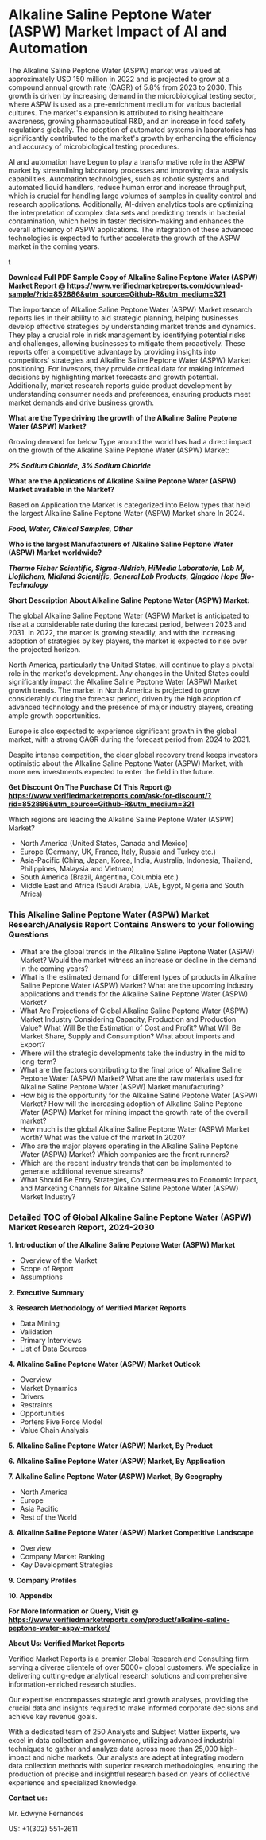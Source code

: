 <meta name="title" content="Global Alkaline Saline Peptone Water (ASPW) Market Impact of AI and Automation"><meta name="description" content="The Alkaline Saline Peptone Water (ASPW) market was valued at approximately USD 150 million in 2022 and is projected to grow at a compound annual growth rate (CAGR) of"><meta name="title" content="Alkaline Saline Peptone Water (ASPW) Market Size, Share, Scope, Trends, Growth, Opportunities, Analysis, Forecast"><h1>Alkaline Saline Peptone Water (ASPW) Market Impact of AI and Automation</h1><p>The Alkaline Saline Peptone Water (ASPW) market was valued at approximately USD 150 million in 2022 and is projected to grow at a compound annual growth rate (CAGR) of 5.8% from 2023 to 2030. This growth is driven by increasing demand in the microbiological testing sector, where ASPW is used as a pre-enrichment medium for various bacterial cultures. The market's expansion is attributed to rising healthcare awareness, growing pharmaceutical R&D, and an increase in food safety regulations globally. The adoption of automated systems in laboratories has significantly contributed to the market's growth by enhancing the efficiency and accuracy of microbiological testing procedures.</p><p>AI and automation have begun to play a transformative role in the ASPW market by streamlining laboratory processes and improving data analysis capabilities. Automation technologies, such as robotic systems and automated liquid handlers, reduce human error and increase throughput, which is crucial for handling large volumes of samples in quality control and research applications. Additionally, AI-driven analytics tools are optimizing the interpretation of complex data sets and predicting trends in bacterial contamination, which helps in faster decision-making and enhances the overall efficiency of ASPW applications. The integration of these advanced technologies is expected to further accelerate the growth of the ASPW market in the coming years.</p>t</p><p id="" class=""><strong>Download Full PDF Sample Copy of Alkaline Saline Peptone Water (ASPW) Market Report @ <a href="https://www.verifiedmarketreports.com/download-sample/?rid=852886&utm_source=Github-R&utm_medium=321" target="_blank">https://www.verifiedmarketreports.com/download-sample/?rid=852886&utm_source=Github-R&utm_medium=321</a></strong></p><p>The importance of&nbsp;Alkaline Saline Peptone Water (ASPW) Market research reports lies in their ability to aid strategic planning, helping businesses develop effective strategies by understanding market trends and dynamics. They play a crucial role in risk management by identifying potential risks and challenges, allowing businesses to mitigate them proactively. These reports offer a competitive advantage by providing insights into competitors' strategies and Alkaline Saline Peptone Water (ASPW) Market positioning. For investors, they provide critical data for making informed decisions by highlighting market forecasts and growth potential. Additionally, market research reports guide product development by understanding consumer needs and preferences, ensuring products meet market demands and drive business growth.</p><p><strong>What are the&nbsp;Type driving the growth of the Alkaline Saline Peptone Water (ASPW) Market?</strong></p><p id="" class="">Growing demand for below Type around the world has had a direct impact on the growth of the Alkaline Saline Peptone Water (ASPW) Market:</p><em><strong>2% Sodium Chloride, 3% Sodium Chloride</strong></em></p><strong>What are the&nbsp;Applications&nbsp;of Alkaline Saline Peptone Water (ASPW) Market available in the Market?</strong></p><p id="" class="">Based on Application the Market is categorized into Below types that held the largest Alkaline Saline Peptone Water (ASPW) Market share In 2024.</p><em><strong>Food, Water, Clinical Samples, Other</strong></em></p><strong>Who is the largest Manufacturers of Alkaline Saline Peptone Water (ASPW) Market worldwide?</strong></p><p><em><strong>Thermo Fisher Scientific, Sigma-Aldrich, HiMedia Laboratorie, Lab M, Liofilchem, Midland Scientific, General Lab Products, Qingdao Hope Bio-Technology</strong></em></p><p id="" class=""><strong>Short Description About Alkaline Saline Peptone Water (ASPW) Market:</strong></p><p>The global Alkaline Saline Peptone Water (ASPW) Market is anticipated to rise at a considerable rate during the forecast period, between 2023 and 2031. In 2022, the market is growing steadily, and with the increasing adoption of strategies by key players, the market is expected to rise over the projected horizon.</p><p>North America, particularly the United States, will continue to play a pivotal role in the market's development. Any changes in the United States could significantly impact the Alkaline Saline Peptone Water (ASPW) Market growth trends. The market in North America is projected to grow considerably during the forecast period, driven by the high adoption of advanced technology and the presence of major industry players, creating ample growth opportunities.</p><p>Europe is also expected to experience significant growth in the global market, with a strong CAGR during the forecast period from 2024 to 2031.</p><p>Despite intense competition, the clear global recovery trend keeps investors optimistic about the Alkaline Saline Peptone Water (ASPW) Market, with more new investments expected to enter the field in the future.</p><p id="" class=""><strong>Get Discount On The Purchase Of This Report @ <a href="https://www.verifiedmarketreports.com/ask-for-discount/?rid=852886&utm_source=Github-R&utm_medium=321" target="_blank">https://www.verifiedmarketreports.com/ask-for-discount/?rid=852886&utm_source=Github-R&utm_medium=321</a></strong></p>Which regions are leading the Alkaline Saline Peptone Water (ASPW) Market?</p><ul><li>North America (United States, Canada and Mexico)</li><li>Europe (Germany, UK, France, Italy, Russia and Turkey etc.)</li><li>Asia-Pacific (China, Japan, Korea, India, Australia, Indonesia, Thailand, Philippines, Malaysia and Vietnam)</li><li>South America (Brazil, Argentina, Columbia etc.)</li><li>Middle East and Africa (Saudi Arabia, UAE, Egypt, Nigeria and South Africa)</li></ul><h3 id="" class="">This Alkaline Saline Peptone Water (ASPW) Market Research/Analysis Report Contains Answers to your following Questions</h3><ul><li>What are the global trends in the Alkaline Saline Peptone Water (ASPW) Market? Would the market witness an increase or decline in the demand in the coming years?</li><li>What is the estimated demand for different types of products in Alkaline Saline Peptone Water (ASPW) Market? What are the upcoming industry applications and trends for the Alkaline Saline Peptone Water (ASPW) Market?</li><li>What Are Projections of Global Alkaline Saline Peptone Water (ASPW) Market Industry Considering Capacity, Production and Production Value? What Will Be the Estimation of Cost and Profit? What Will Be Market Share, Supply and Consumption? What about imports and Export?</li><li>Where will the strategic developments take the industry in the mid to long-term?</li><li>What are the factors contributing to the final price of Alkaline Saline Peptone Water (ASPW) Market? What are the raw materials used for Alkaline Saline Peptone Water (ASPW) Market manufacturing?</li><li>How big is the opportunity for the Alkaline Saline Peptone Water (ASPW) Market? How will the increasing adoption of Alkaline Saline Peptone Water (ASPW) Market for mining impact the growth rate of the overall market?</li><li>How much is the global Alkaline Saline Peptone Water (ASPW) Market worth? What was the value of the market In 2020?</li><li>Who are the major players operating in the Alkaline Saline Peptone Water (ASPW) Market? Which companies are the front runners?</li><li>Which are the recent industry trends that can be implemented to generate additional revenue streams?</li><li>What Should Be Entry Strategies, Countermeasures to Economic Impact, and Marketing Channels for Alkaline Saline Peptone Water (ASPW) Market Industry?</li></ul><h3 id="" class="">Detailed TOC of Global Alkaline Saline Peptone Water (ASPW) Market Research Report, 2024-2030</h3><p id="" class=""><strong>1. Introduction of the Alkaline Saline Peptone Water (ASPW) Market</strong></p><ul><li>Overview of the Market</li><li>Scope of Report</li><li>Assumptions</li></ul><p id="" class=""><strong>2. Executive Summary</strong></p><p id="" class=""><strong>3. Research Methodology of Verified Market Reports</strong></p><ul><li>Data Mining</li><li>Validation</li><li>Primary Interviews</li><li>List of Data Sources</li></ul><p id="" class=""><strong>4. Alkaline Saline Peptone Water (ASPW) Market Outlook</strong></p><ul><li>Overview</li><li>Market Dynamics</li><li>Drivers</li><li>Restraints</li><li>Opportunities</li><li>Porters Five Force Model</li><li>Value Chain Analysis</li></ul><p id="" class=""><strong>5. Alkaline Saline Peptone Water (ASPW) Market, By Product</strong></p><p id="" class=""><strong>6. Alkaline Saline Peptone Water (ASPW) Market, By Application</strong></p><p id="" class=""><strong>7. Alkaline Saline Peptone Water (ASPW) Market, By Geography</strong></p><ul><li>North America</li><li>Europe</li><li>Asia Pacific</li><li>Rest of the World</li></ul><p id="" class=""><strong>8. Alkaline Saline Peptone Water (ASPW) Market Competitive Landscape</strong></p><ul><li>Overview</li><li>Company Market Ranking</li><li>Key Development Strategies</li></ul><p id="" class=""><strong>9. Company Profiles</strong></p><p id="" class=""><strong>10. Appendix</strong></p><p id="" class=""><strong>For More Information or Query, Visit @ <a href="https://www.verifiedmarketreports.com/product/alkaline-saline-peptone-water-aspw-market/" target="_blank">https://www.verifiedmarketreports.com/product/alkaline-saline-peptone-water-aspw-market/</a></strong></p><p id="" class=""><strong>About Us: Verified Market Reports</strong></p><p id="" class="">Verified Market Reports is a premier Global Research and Consulting firm serving a diverse clientele of over 5000+ global customers. We specialize in delivering cutting-edge analytical research solutions and comprehensive information-enriched research studies.</p><p id="" class="">Our expertise encompasses strategic and growth analyses, providing the crucial data and insights required to make informed corporate decisions and achieve key revenue goals.</p><p id="" class="">With a dedicated team of 250 Analysts and Subject Matter Experts, we excel in data collection and governance, utilizing advanced industrial techniques to gather and analyze data across more than 25,000 high-impact and niche markets. Our analysts are adept at integrating modern data collection methods with superior research methodologies, ensuring the production of precise and insightful research based on years of collective experience and specialized knowledge.</p><p id="" class=""><strong>Contact us:</strong></p><p id="" class="">Mr. Edwyne Fernandes</p><p id="" class="">US: +1(302) 551-2611</p>